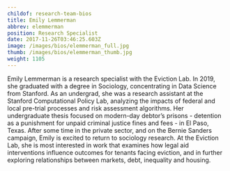 ```yaml
---
childof: research-team-bios
title: Emily Lemmerman
abbrev: elemmerman
position: Research Specialist
date: 2017-11-26T03:46:25.603Z
image: /images/bios/elemmerman_full.jpg
thumb: /images/bios/elemmerman_thumb.jpg
weight: 1105
---
```

Emily Lemmerman is a research specialist with the Eviction Lab. In 2019, she graduated with a degree in Sociology, concentrating in Data Science from Stanford. As an undergrad, she was a research assistant at the Stanford Computational Policy Lab, analyzing the impacts of federal and local pre-trial processes and risk assessment algorithms. Her undergraduate thesis focused on modern-day debtor’s prisons - detention as a punishment for unpaid criminal justice fines and fees - in El Paso, Texas. After some time in the private sector, and on the Bernie Sanders campaign, Emily is excited to return to sociology research. At the Eviction Lab, she is most interested in work that examines how legal aid interventions influence outcomes for tenants facing eviction, and in further exploring relationships between markets, debt, inequality and housing. 

